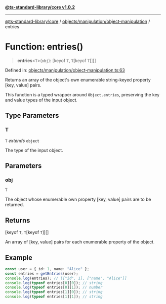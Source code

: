 [**@ts-standard-library/core v1.0.2**](../../../../README.md)

***

[@ts-standard-library/core](../../../../modules.md) / [objects/manipulation/object-manipulation](../README.md) / entries

# Function: entries()

> **entries**\<`T`\>(`obj`): \[keyof `T`, `T`\[keyof `T`\]\][]

Defined in: [objects/manipulation/object-manipulation.ts:63](https://github.com/gabaudette/ts-stdlib/blob/4a412e6fb273dc9fcab54b84c05921f52dac4b3f/packages/core/src/objects/manipulation/object-manipulation.ts#L63)

Returns an array of the object's own enumerable string-keyed property [key, value] pairs.

This function is a typed wrapper around `Object.entries`, preserving the key and value types of the input object.

## Type Parameters

### T

`T` *extends* `object`

The type of the input object.

## Parameters

### obj

`T`

The object whose enumerable own property [key, value] pairs are to be returned.

## Returns

\[keyof `T`, `T`\[keyof `T`\]\][]

An array of [key, value] pairs for each enumerable property of the object.

## Example

```ts
const user = { id: 1, name: "Alice" };
const entries = getEntries(user);
console.log(entries); // [["id", 1], ["name", "Alice"]]
console.log(typeof entries[0][0]); // string
console.log(typeof entries[0][1]); // number
console.log(typeof entries[1][0]); // string
console.log(typeof entries[1][1]); // string
```

